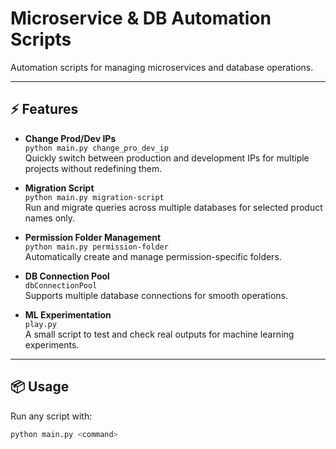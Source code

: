 # Microservice & DB Automation Scripts

Automation scripts for managing microservices and database operations.

---

## ⚡ Features

- **Change Prod/Dev IPs**  
  `python main.py change_pro_dev_ip`  
  Quickly switch between production and development IPs for multiple projects without redefining them.  

- **Migration Script**  
  `python main.py migration-script`  
  Run and migrate queries across multiple databases for selected product names only.  

- **Permission Folder Management**  
  `python main.py permission-folder`  
  Automatically create and manage permission-specific folders.  

- **DB Connection Pool**  
  `dbConnectionPool`  
  Supports multiple database connections for smooth operations.  

- **ML Experimentation**  
  `play.py`  
  A small script to test and check real outputs for machine learning experiments.  

---

## 📦 Usage

Run any script with:

```bash
python main.py <command>
